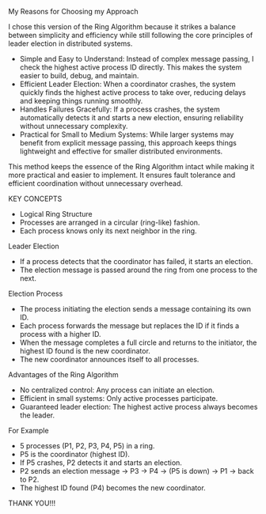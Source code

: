 My Reasons for Choosing my Approach

I chose this version of the Ring Algorithm because it strikes a balance between simplicity and efficiency while still following the core principles of leader election in distributed systems.
- Simple and Easy to Understand: Instead of complex message passing, I check the highest active process ID directly. This makes the system easier to build, debug, and maintain.
- Efficient Leader Election: When a coordinator crashes, the system quickly finds the highest active process to take over, reducing delays and keeping things running smoothly.
- Handles Failures Gracefully: If a process crashes, the system automatically detects it and starts a new election, ensuring reliability without unnecessary complexity.
- Practical for Small to Medium Systems: While larger systems may benefit from explicit message passing, this approach keeps things lightweight and effective for smaller distributed environments.

This method keeps the essence of the Ring Algorithm intact while making it more practical and easier to implement. It ensures fault tolerance and efficient coordination without unnecessary overhead.

KEY CONCEPTS
- Logical Ring Structure
- Processes are arranged in a circular (ring-like) fashion.
- Each process knows only its next neighbor in the ring.

Leader Election
- If a process detects that the coordinator has failed, it starts an election.
- The election message is passed around the ring from one process to the next.


Election Process
- The process initiating the election sends a message containing its own ID.
- Each process forwards the message but replaces the ID if it finds a process with a higher ID.
- When the message completes a full circle and returns to the initiator, the highest ID found is the new coordinator.
- The new coordinator announces itself to all processes.

Advantages of the Ring Algorithm
- No centralized control: Any process can initiate an election.
- Efficient in small systems: Only active processes participate.
- Guaranteed leader election: The highest active process always becomes the leader.

For Example
- 5 processes (P1, P2, P3, P4, P5) in a ring.
- P5 is the coordinator (highest ID).
- If P5 crashes, P2 detects it and starts an election.
- P2 sends an election message → P3 → P4 → (P5 is down) → P1 → back to P2.
- The highest ID found (P4) becomes the new coordinator.


THANK YOU!!!
